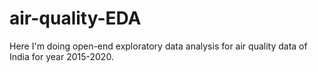 # air-quality-EDA
Here I'm doing open-end exploratory data analysis for air quality data of India for year 2015-2020.
